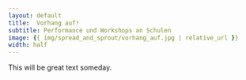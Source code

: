 ```yaml
---
layout: default
title:  Vorhang auf!
subtitle: Performance und Workshops an Schulen
image: {{ img/spread_and_sprout/vorhang_auf.jpg | relative_url }}
width: half
---
```

This will be great text someday.
